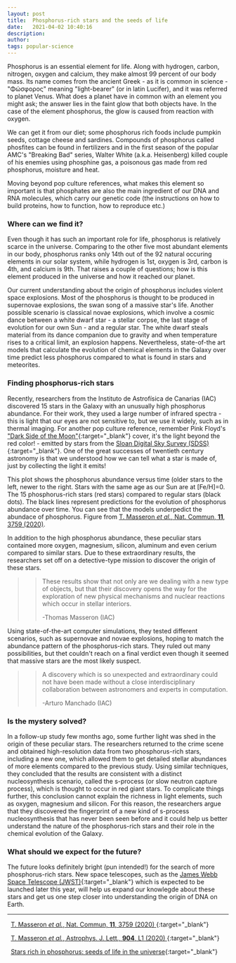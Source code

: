 ```yaml
---
layout: post
title:  Phosphorus-rich stars and the seeds of life
date:   2021-04-02 10:40:16
description: 
author: 
tags: popular-science
---
```



Phosphorus is an essential element for life. Along with hydrogen, carbon, nitrogen, 
oxygen and calcium, they make almost 99 percent of our body mass.
Its name comes from the ancient Greek - as it is common in science - "Φώσφορος" meaning "light-bearer" 
(or in latin Lucifer), and it was referred to planet Venus. What does a planet have in common with an
element you might ask; the answer lies in the faint glow that both objects have. In the case of the
element phosphorus, the glow is caused from reaction with oxygen.

We can get it from our diet; some phosphorus rich foods include pumpkin seeds, cottage cheese and sardines.
Compounds of phosphorus called phosfites can be found in fertilizers and in the first season of 
the popular AMC's "Breaking Bad" series, Walter White (a.k.a. Heisenberg) killed couple of his 
enemies using phosphine gas, a poisonous gas made from red phosphorus, moisture and heat.

Moving beyond pop culture references, what makes this element so important is that phosphates are also
the main ingredient of our DNA and RNA molecules, which carry our genetic code (the instructions on how to build proteins, how to function, how to reproduce etc.)


### Where can we find it?

Even though it has such an important role for life, phosphorus is relatively scarce in the universe. Comparing to
the other five most abundant elements in our body, phosphorus ranks only 14th out of the 92 natural occuring elements in
our solar system, while hydrogen is 1st, oxygen is 3rd, carbon is 4th, and calcium is 9th. That raises a couple of
questions; how is this element produced in the universe and how it reached our planet. 

Our current understanding about the origin of phosphorus includes violent space explosions. Most of the phosphorus
is thought to be produced in supernovae explosions, the swan song of a massive star's life. Another possible scenario
is classical novae explosions, which involve a cosmic dance between a white dwarf star - a stellar corpse, the last 
stage of evolution for our own Sun - and a regular star. The white dwarf steals material from its dance companion
due to gravity and when temperature rises to a critical limit, an explosion happens. Nevertheless, state-of-the art 
models that calculate the evolution of chemical elements in the Galaxy over time predict less phosphorus compared to what 
is found in stars and meteorites.


### Finding phosphorus-rich stars

Recently, researchers from the Instituto de Astrofísica de Canarias (IAC) discovered 15 stars in the Galaxy
with an unusually high phosphorus abundance. For their work, they used a large number of infrared spectra - this is light that our eyes are not sensitive to, but we use it widely, such as in thermal imaging. For another
pop culture reference, remember Pink Floyd's ["Dark Side of the Moon"](https://upload.wikimedia.org/wikipedia/en/3/3b/Dark_Side_of_the_Moon.png){:target="\_blank"} cover, it's the light beyond the red color! -
emitted by stars from the [Sloan Digital Sky Survey (SDSS)](https://www.sdss.org/){:target="\_blank"}. 
One of the great successes of twentieth century astronomy is that we understood how we can tell what a star is made of, just by collecting the light it emits! 
 

<div class="row justify-content-sm-center">
    <div class="col-sm mt-1 mt-md-0">
        <img class="img-fluid" src="{{ site.baseurl }}/assets/img/nature_1.webp" alt=""/>
    </div>
    <div class="caption">
      This plot shows the phosphorus abundance versus time (older stars to the left, newer to the right. Stars with the same age as our Sun are at [Fe/H]=0. The 15 phosphorus-rich stars (red stars) compared to regular stars (black dots). The black lines represent predictions for the evolution of phosphorus abundance over time. You can see that
      the models underpedict the abundace of phosphorus. Figure from <a href="https://www.nature.com/articles/s41467-020-17649-9" target=_blank>T. Masseron <i>et al.</i>, Nat. Commun, <b>11</b>, 3759 (2020)</a>.
</div>
</div>

In addition to the high phosphorus abundance, these peculiar stars contained more oxygen, magnesium, silicon, aluminum and even cerium compared to similar stars. Due to these extraordinary results, the researchers set off on a detective-type mission to discover the origin of these stars.

>><i class="fas fa-quote-left"></i> These results show that not only are we dealing with a new type of objects, but that their discovery opens the way for
>>the exploration of new physical mechanisms and nuclear reactions which occur in stellar interiors.
>>
>>-Thomas Masseron (IAC)

Using state-of-the-art computer simulations, they tested different scenarios, such as supernovae and novae explosions,
hoping to match the abundance pattern of the phosphorus-rich stars. They ruled out many possibilities, but thet
couldn't reach on a final verdict even though it seemed that massive stars are the most likely suspect.


>><i class="fas fa-quote-left"></i>  A discovery which is so unexpected and extraordinary could not have been made 
without a close interdisciplinary collaboration between astronomers and experts in computation.
>>
>>-Arturo Manchado (IAC)


### Is the mystery solved?

In a follow-up study few months ago, some further light was shed in the origin of these peculiar stars. The researchers
returned to the crime scene and obtained high-resolution data from two phosphorus-rich stars, including a new one, 
which allowed them to get detailed stellar abundances of more elements compared to the previous study. Using similar 
techniques, they concluded that the results are consistent with a distinct nucleosynthesis scenario, called the s-process 
(or slow neutron capture process), which is thought to occur in red giant stars. To complicate things further, 
this conclusion cannot explain the richness in light elements, such as oxygen, magnesium and silicon. 
For this reason, the researchers argue that they discovered the fingerprint of a new kind of s-process nucleosynthesis 
that has never been seen before and it could help us better understand the nature of the phosphorus-rich stars and their 
role in the chemical evolution of the Galaxy.


### What should we expect for the future?

The future looks definitely bright (pun intended!) for the search of more phosphorus-rich stars. New space telescopes,
such as the [James Webb Space Telescope (JWST)](https://www.jwst.nasa.gov/){:target="\_blank"} which is expected to be 
launched later this year, will help us expand our knowlegde about these stars and get us one step closer into 
understanding the origin of DNA on Earth.

---

<i class="fa fa-file-alt"></i> &nbsp; [T. Masseron *et al.*, Nat. Commun, **11**, 3759 (2020) ](https://www.nature.com/articles/s41467-020-17649-9){:target="\_blank"}

<i class="fa fa-file-alt"></i> &nbsp; [T. Masseron *et al.*, Astrophys. J. Lett., **904**, L1 (2020) ](https://iopscience.iop.org/article/10.3847/2041-8213/abc6ac){:target="\_blank"}

<i class="far fa-newspaper"></i> &nbsp; [Stars rich in phosphorus: seeds of life in the universe](https://www.iac.es/en/outreach/news/stars-rich-phosphorus-seeds-life-universe){:target="\_blank"}

